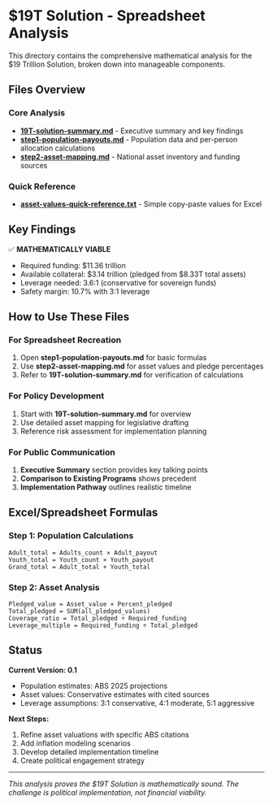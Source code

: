 # $19T Solution - Spreadsheet Analysis

This directory contains the comprehensive mathematical analysis for the $19 Trillion Solution, broken down into manageable components.

## Files Overview

### Core Analysis
- **[19T-solution-summary.md](./19T-solution-summary.md)** - Executive summary and key findings
- **[step1-population-payouts.md](./step1-population-payouts.md)** - Population data and per-person allocation calculations  
- **[step2-asset-mapping.md](./step2-asset-mapping.md)** - National asset inventory and funding sources

### Quick Reference
- **[asset-values-quick-reference.txt](../asset-values-quick-reference.txt)** - Simple copy-paste values for Excel

## Key Findings

✅ **MATHEMATICALLY VIABLE**
- Required funding: $11.36 trillion
- Available collateral: $3.14 trillion (pledged from $8.33T total assets)
- Leverage needed: 3.6:1 (conservative for sovereign funds)
- Safety margin: 10.7% with 3:1 leverage

## How to Use These Files

### For Spreadsheet Recreation
1. Open **step1-population-payouts.md** for basic formulas
2. Use **step2-asset-mapping.md** for asset values and pledge percentages
3. Refer to **19T-solution-summary.md** for verification of calculations

### For Policy Development
1. Start with **19T-solution-summary.md** for overview
2. Use detailed asset mapping for legislative drafting
3. Reference risk assessment for implementation planning

### For Public Communication
1. **Executive Summary** section provides key talking points
2. **Comparison to Existing Programs** shows precedent
3. **Implementation Pathway** outlines realistic timeline

## Excel/Spreadsheet Formulas

### Step 1: Population Calculations
```
Adult_total = Adults_count × Adult_payout
Youth_total = Youth_count × Youth_payout  
Grand_total = Adult_total + Youth_total
```

### Step 2: Asset Analysis
```
Pledged_value = Asset_value × Percent_pledged
Total_pledged = SUM(all_pledged_values)
Coverage_ratio = Total_pledged ÷ Required_funding
Leverage_multiple = Required_funding ÷ Total_pledged
```

## Status

**Current Version: 0.1**
- Population estimates: ABS 2025 projections
- Asset values: Conservative estimates with cited sources
- Leverage assumptions: 3:1 conservative, 4:1 moderate, 5:1 aggressive

**Next Steps:**
1. Refine asset valuations with specific ABS citations
2. Add inflation modeling scenarios
3. Develop detailed implementation timeline
4. Create political engagement strategy

---

*This analysis proves the $19T Solution is mathematically sound. The challenge is political implementation, not financial viability.*
